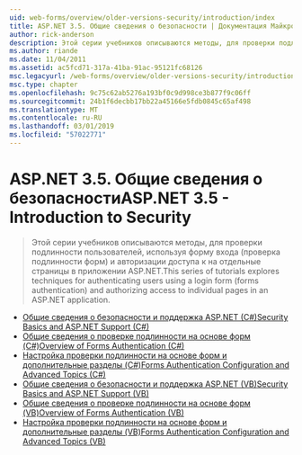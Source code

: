 ```yaml
---
uid: web-forms/overview/older-versions-security/introduction/index
title: ASP.NET 3.5. Общие сведения о безопасности | Документация Майкрософт
author: rick-anderson
description: Этой серии учебников описываются методы, для проверки подлинности пользователей, используя форму входа (проверка подлинности форм) и авторизации доступа к к отдельным страницам в...
ms.author: riande
ms.date: 11/04/2011
ms.assetid: ac5fcd71-317a-41ba-91ac-95121fc68126
msc.legacyurl: /web-forms/overview/older-versions-security/introduction
msc.type: chapter
ms.openlocfilehash: 9c75c62ab5276a193bf0c9d998ce3b877f9c06ff
ms.sourcegitcommit: 24b1f6decbb17bb22a45166e5fdb0845c65af498
ms.translationtype: MT
ms.contentlocale: ru-RU
ms.lasthandoff: 03/01/2019
ms.locfileid: "57022771"
---
```

<a name="aspnet-35---introduction-to-security"></a><span data-ttu-id="b3f75-103">ASP.NET 3.5. Общие сведения о безопасности</span><span class="sxs-lookup"><span data-stu-id="b3f75-103">ASP.NET 3.5 - Introduction to Security</span></span>
====================
> <span data-ttu-id="b3f75-104">Этой серии учебников описываются методы, для проверки подлинности пользователей, используя форму входа (проверка подлинности форм) и авторизации доступа к на отдельные страницы в приложении ASP.NET.</span><span class="sxs-lookup"><span data-stu-id="b3f75-104">This series of tutorials explores techniques for authenticating users using a login form (forms authentication) and authorizing access to individual pages in an ASP.NET application.</span></span>


- [<span data-ttu-id="b3f75-105">Общие сведения о безопасности и поддержка ASP.NET (C#)</span><span class="sxs-lookup"><span data-stu-id="b3f75-105">Security Basics and ASP.NET Support (C#)</span></span>](security-basics-and-asp-net-support-cs.md)
- [<span data-ttu-id="b3f75-106">Общие сведения о проверке подлинности на основе форм (C#)</span><span class="sxs-lookup"><span data-stu-id="b3f75-106">Overview of Forms Authentication (C#)</span></span>](an-overview-of-forms-authentication-cs.md)
- [<span data-ttu-id="b3f75-107">Настройка проверки подлинности на основе форм и дополнительные разделы (C#)</span><span class="sxs-lookup"><span data-stu-id="b3f75-107">Forms Authentication Configuration and Advanced Topics (C#)</span></span>](forms-authentication-configuration-and-advanced-topics-cs.md)
- [<span data-ttu-id="b3f75-108">Общие сведения о безопасности и поддержка ASP.NET (VB)</span><span class="sxs-lookup"><span data-stu-id="b3f75-108">Security Basics and ASP.NET Support (VB)</span></span>](security-basics-and-asp-net-support-vb.md)
- [<span data-ttu-id="b3f75-109">Общие сведения о проверке подлинности на основе форм (VB)</span><span class="sxs-lookup"><span data-stu-id="b3f75-109">Overview of Forms Authentication (VB)</span></span>](an-overview-of-forms-authentication-vb.md)
- [<span data-ttu-id="b3f75-110">Настройка проверки подлинности на основе форм и дополнительные разделы (VB)</span><span class="sxs-lookup"><span data-stu-id="b3f75-110">Forms Authentication Configuration and Advanced Topics (VB)</span></span>](forms-authentication-configuration-and-advanced-topics-vb.md)

